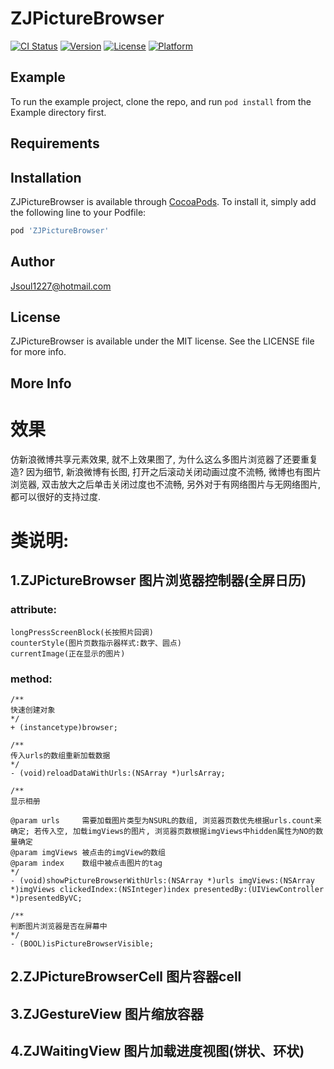 # ZJPictureBrowser

[![CI Status](http://img.shields.io/travis/281925019@qq.com/ZJPictureBrowser.svg?style=flat)](https://travis-ci.org/281925019@qq.com/ZJPictureBrowser)
[![Version](https://img.shields.io/cocoapods/v/ZJPictureBrowser.svg?style=flat)](http://cocoapods.org/pods/ZJPictureBrowser)
[![License](https://img.shields.io/cocoapods/l/ZJPictureBrowser.svg?style=flat)](http://cocoapods.org/pods/ZJPictureBrowser)
[![Platform](https://img.shields.io/cocoapods/p/ZJPictureBrowser.svg?style=flat)](http://cocoapods.org/pods/ZJPictureBrowser)

## Example

To run the example project, clone the repo, and run `pod install` from the Example directory first.

## Requirements

## Installation

ZJPictureBrowser is available through [CocoaPods](http://cocoapods.org). To install
it, simply add the following line to your Podfile:

```ruby
pod 'ZJPictureBrowser'
```

## Author

Jsoul1227@hotmail.com

## License

ZJPictureBrowser is available under the MIT license. See the LICENSE file for more info.

## More Info
# 效果

仿新浪微博共享元素效果, 就不上效果图了, 为什么这么多图片浏览器了还要重复造? 因为细节, 新浪微博有长图, 打开之后滚动关闭动画过度不流畅, 微博也有图片浏览器, 双击放大之后单击关闭过度也不流畅, 另外对于有网络图片与无网络图片, 都可以很好的支持过度.

# 类说明:

##     1.ZJPictureBrowser 图片浏览器控制器(全屏日历)
### attribute:

```
longPressScreenBlock(长按照片回调)
counterStyle(图片页数指示器样式:数字、圆点)
currentImage(正在显示的图片)
```

### method:

```
/**
快速创建对象
*/
+ (instancetype)browser;

/**
传入urls的数组重新加载数据
*/
- (void)reloadDataWithUrls:(NSArray *)urlsArray;

/**
显示相册

@param urls     需要加载图片类型为NSURL的数组, 浏览器页数优先根据urls.count来确定; 若传入空, 加载imgViews的图片, 浏览器页数根据imgViews中hidden属性为NO的数量确定
@param imgViews 被点击的imgView的数组
@param index    数组中被点击图片的tag
*/
- (void)showPictureBrowserWithUrls:(NSArray *)urls imgViews:(NSArray *)imgViews clickedIndex:(NSInteger)index presentedBy:(UIViewController *)presentedByVC;

/**
判断图片浏览器是否在屏幕中
*/
- (BOOL)isPictureBrowserVisible;
```

##     2.ZJPictureBrowserCell 图片容器cell
##     3.ZJGestureView 图片缩放容器
##     4.ZJWaitingView 图片加载进度视图(饼状、环状)



